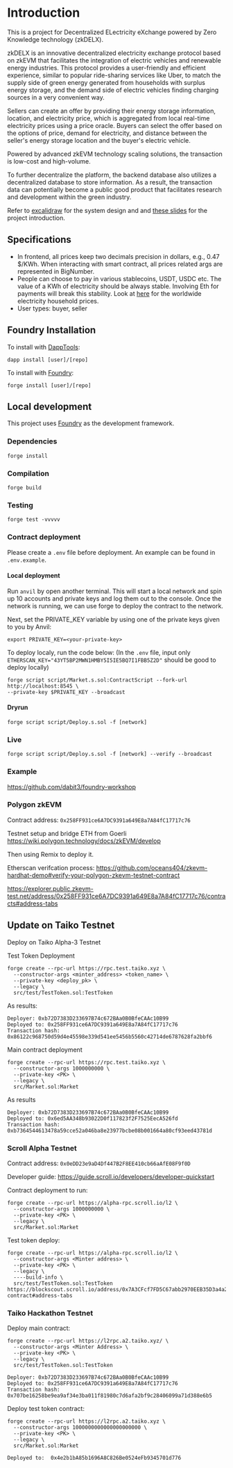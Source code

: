 # Introduction

This is a project for Decentralized ELectricity eXchange powered by Zero Knowledge technology (zkDELX).

zkDELX is an innovative decentralized electricity exchange protocol based on zkEVM that facilitates the integration of electric vehicles and renewable energy industries. This protocol provides a user-friendly and efficient experience, similar to popular ride-sharing services like Uber, to match the supply side of green energy generated from households with surplus energy storage, and the demand side of electric vehicles finding charging sources in a very convenient way.

Sellers can create an offer by providing their energy storage information, location, and electricity price, which is aggregated from local real-time electricity prices using a price oracle. Buyers can select the offer based on the options of price, demand for electricity, and distance between the seller's energy storage location and the buyer's electric vehicle.

Powered by advanced zkEVM technology scaling solutions, the transaction is low-cost and high-volume.

To further decentralize the platform, the backend database also utilizes a decentralized database to store information. As a result, the transaction data can potentially become a public good product that facilitates research and development within the green industry.

Refer to [excalidraw](https://excalidraw.com/#room=1e40eb59d4910c89d990,kqi-1NwQ7TxqgMy-49i0Nw) for the system design and and [these slides](https://docs.google.com/presentation/d/1IRCl-LmM3ytD--NWAEF0NsmdatydBXYflLBzF42_WFM/edit) for the project introduction.

## Specifications

- In frontend, all prices keep two decimals precision in dollars, e.g., 0.47 $/KWh. When interacting with smart contract, all prices related args are represented in BigNumber.
- People can choose to pay in various stablecoins, USDT, USDC etc. The value of a KWh of electricity should be always stable. Involving Eth for payments will break this stability. Look at [here](https://www.statista.com/statistics/263492/electricity-prices-in-selected-countries/) for the worldwide electricity household prices.
- User types: buyer, seller

## Foundry Installation

To install with [DappTools](https://github.com/dapphub/dapptools):

```
dapp install [user]/[repo]
```

To install with [Foundry](https://github.com/gakonst/foundry):

```
forge install [user]/[repo]
```

## Local development

This project uses [Foundry](https://github.com/gakonst/foundry) as the development framework.

### Dependencies

```
forge install
```

### Compilation

```
forge build
```

### Testing

```
forge test -vvvvv
```

### Contract deployment

Please create a `.env` file before deployment. An example can be found in `.env.example`.

#### Local deployment

Run `anvil` by open another terminal. This will start a local network and spin up 10 accounts and private keys and log them out to the console. Once the network is running, we can use forge to deploy the contract to the network.

Next, set the PRIVATE_KEY variable by using one of the private keys given to you by Anvil:

`export PRIVATE_KEY=<your-private-key>`

To deploy localy, run the code below: (In the `.env` file, input only `ETHERSCAN_KEY="43YT5BP2MWN1HMBY5I5IE5BQ7I1FBB5Z2D"` should be good to deploy locally)

```
forge script script/Market.s.sol:ContractScript --fork-url http://localhost:8545 \
--private-key $PRIVATE_KEY --broadcast
```

#### Dryrun

```
forge script script/Deploy.s.sol -f [network]
```

### Live

```
forge script script/Deploy.s.sol -f [network] --verify --broadcast
```

### Example

https://github.com/dabit3/foundry-workshop

### Polygon zkEVM

Contract address: `0x258FF931ce6A7DC9391a649E8a7A84fC17717c76`

Testnet setup and bridge ETH from Goerli https://wiki.polygon.technology/docs/zkEVM/develop

Then using Remix to deploy it.

Etherscan verifcation process: https://github.com/oceans404/zkevm-hardhat-demo#verify-your-polygon-zkevm-testnet-contract

https://explorer.public.zkevm-test.net/address/0x258FF931ce6A7DC9391a649E8a7A84fC17717c76/contracts#address-tabs

## Update on Taiko Testnet
Deploy on Taiko Alpha-3 Testnet

Test Token Deployment

```
forge create --rpc-url https://rpc.test.taiko.xyz \
  --constructor-args <minter_address> <token_name> \
  --private-key <deploy_pk> \
  --legacy \
  src/test/TestToken.sol:TestToken
```

As results:

```
Deployer: 0xb72D7383D233697B74c672BAa0B0BfeCAAc10B99
Deployed to: 0x258FF931ce6A7DC9391a649E8a7A84fC17717c76
Transaction hash: 0x86122c968750d59d4e45598e339d541ee5456b5560c42714de6787628fa2bbf6
```

Main contract deployment

```
forge create --rpc-url https://rpc.test.taiko.xyz \
  --constructor-args 1000000000 \
  --private-key <PK> \
  --legacy \
  src/Market.sol:Market
```

As results
```
Deployer: 0xb72D7383D233697B74c672BAa0B0BfeCAAc10B99
Deployed to: 0x6ed5AA348b93022D0f117823f2F7525EecA526fd
Transaction hash: 0xb7364544613478a59cce52a046ba8e23977bcbe08b001664a80cf93eed43781d
```





### Scroll Alpha Testnet

Contract address: `0x0eDD23e9aD4Df447B2F8EE410cb66aAfE08F9f0D`

Developer guide:
https://guide.scroll.io/developers/developer-quickstart

Contract deployment to run:

```
forge create --rpc-url https://alpha-rpc.scroll.io/l2 \
  --constructor-args 1000000000 \
  --private-key <PK> \
  --legacy \
  src/Market.sol:Market
```

Test token deploy:

```
forge create --rpc-url https://alpha-rpc.scroll.io/l2 \
  --constructor-args <Minter address> \
  --private-key <PK> \
  --legacy \
  ----build-info \
  src/test/TestToken.sol:TestToken
https://blockscout.scroll.io/address/0x7A3CFcf7FD5C67abb2970EEB35D3a4a2BacCACD2/read-contract#address-tabs
```

### Taiko Hackathon Testnet

Deploy main contract:

```
forge create --rpc-url https://l2rpc.a2.taiko.xyz/ \
  --constructor-args <Minter Address> \
  --private-key <PK> \
  --legacy \
  src/test/TestToken.sol:TestToken

Deployer: 0xb72D7383D233697B74c672BAa0B0BfeCAAc10B99
Deployed to: 0x258FF931ce6A7DC9391a649E8a7A84fC17717c76
Transaction hash: 0x707be16258be9ea9af34e3ba011f81980c7d6afa2bf9c28406099a71d388e6b5
```

Deploy test token contract:

```
forge create --rpc-url https://l2rpc.a2.taiko.xyz \
  --constructor-args 1000000000000000000000 \
  --private-key <PK> \
  --legacy \
  src/Market.sol:Market

Deployed to:  0x4e2b1bA85b1696A8C826Be0524eFb9345701d776
```

